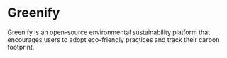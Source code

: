# Greenify
Greenify is an open-source environmental sustainability platform that encourages users to adopt eco-friendly practices and track their carbon footprint. 
